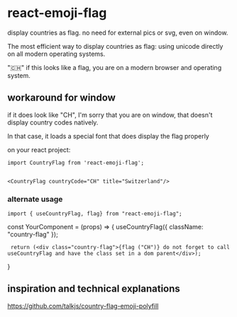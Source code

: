 # react-emoji-flag

display countries as flag. no need for external pics or svg, even on window.

The most efficient way to display countries as flag: using unicode directly on all modern operating systems.

"🇨🇭" if this looks like a flag, you are on a modern browser and operating system.

## workaround for window

if it does look like "CH", I'm sorry that you are on window, that doesn't display country codes natively. 

In that case, it loads a special font that does display the flag properly


on your react project:


    import CountryFlag from 'react-emoji-flag';


    <CountryFlag countryCode="CH" title="Switzerland"/> 

### alternate usage

    import { useCountryFlag, flag} from "react-emoji-flag";

   const YourComponent = (props) => {
      useCountryFlag({ className: "country-flag" });


     return (<div class="country-flag">{flag ("CH")} do not forget to call useCountryFlag and have the class set in a dom parent</div>);
   }

## inspiration and technical explanations

https://github.com/talkjs/country-flag-emoji-polyfill
